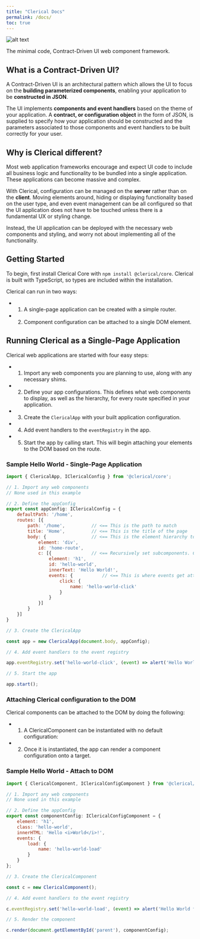 ```yaml
---
title: "Clerical Docs"
permalink: /docs/
toc: true
---
```


![alt text](/assets/clerical-logo-text.png "Clerical")

The minimal code, Contract-Driven UI web component framework.

## What is a Contract-Driven UI?
<p>A Contract-Driven UI is an architectural pattern which allows the UI to focus on the <strong>building
        parameterized components</strong>, enabling your application to be <strong>constructed in JSON</strong>.
</p>
<p>The UI implements <strong>components and event handlers</strong> based on the theme of your application. A
    <strong>contract, or
        configuration object</strong> in the form of JSON, is supplied to specify how your application should be
    constructed
    and the parameters associated to those components and event handlers to be built correctly for your user.
</p>

## Why is Clerical different?
Most web application frameworks encourage and expect UI code to include all business logic and functionality to be bundled into a single application. These applications can become massive and complex.

With Clerical, configuration can be managed on the **server** rather than on the **client**. Moving elements around, hiding or displaying functionality based on the user type, and even event management can be all configured so that the UI application does not have to be touched unless there is a fundamental UX or styling change.

Instead, the UI application can be deployed with the necessary web components and styling, and worry not about implementing all of the functionality.

## Getting Started
To begin, first install Clerical Core with `npm install @clerical/core`. Clerical is built with TypeScript, so types are included within the installation.

Clerical can run in two ways:
 - 1. A single-page application can be created with a simple router.
 - 2. Component configuration can be attached to a single DOM element.

## Running Clerical as a Single-Page Application

Clerical web applications are started with four easy steps:

 - 1. Import any web components you are planning to use, along with any necessary shims.
 - 2. Define your app configurations. This defines what web components to display, as well as the hierarchy, for every route specified in your application.
 - 3. Create the `ClericalApp` with your built application configuration.
 - 4. Add event handlers to the `eventRegistry` in the app.
 - 5. Start the app by calling start. This will begin attaching your elements to the DOM based on the route.

### Sample Hello World - Single-Page Application

```javascript
import { ClericalApp, IClericalConfig } from '@clerical/core';

// 1. Import any web components
// None used in this example

// 2. Define the appConfig
export const appConfig: IClericalConfig = {
    defaultPath: '/home',
    routes: [{
        path: '/home',          // <== This is the path to match
        title: 'Home',          // <== This is the title of the page
        body: {                 // <== This is the element hierarchy to render
            element: 'div',
            id: 'home-route',
            c: [{               // <== Recursively set subcomponents. Configuration is attached to the Element in the DOM.
                element: 'h1',
                id: 'hello-world',
                innerText: 'Hello World!',
                events: {           // <== This is where events get attached to the element
                    click: {
                        name: 'hello-world-click'
                    }
                }
            }]
        }
    }]
}

// 3. Create the ClericalApp

const app = new ClericalApp(document.body, appConfig);

// 4. Add event handlers to the event registry

app.eventRegistry.set('hello-world-click', (event) => alert('Hello World from: ' + event.target.id));

// 5. Start the app

app.start();
```


### Attaching Clerical configuration to the DOM
Clerical components can be attached to the DOM by doing the following:

 - 1. A ClericalComponent can be instantiated with no default configuration:
 - 2. Once it is instantiated, the app can render a component configuration onto a target.

### Sample Hello World - Attach to DOM
```javascript
import { ClericalComponent, IClericalConfigComponent } from '@clerical/core';

// 1. Import any web components
// None used in this example

// 2. Define the appConfig
export const componentConfig: IClericalConfigComponent = {
    element: 'h1',
    class: 'hello-world',
    innerHTML: 'Hello <i>World</i>!',
    events: {
        load: {
            name: 'hello-world-load'
        }
    }
};

// 3. Create the ClericalComponent

const c = new ClericalComponent();

// 4. Add event handlers to the event registry

c.eventRegistry.set('hello-world-load', (event) => alert('Hello World from: ' + event.target.id));

// 5. Render the component

c.render(document.getElementById('parent'), componentConfig);
```
